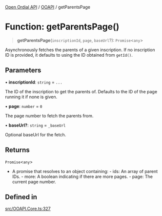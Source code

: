 [Open Ordial API](../../README.md) / [OOAPI](../README.md) / getParentsPage

# Function: getParentsPage()

> **getParentsPage**(`inscriptionId`, `page`, `baseUrl`?): `Promise`\<`any`\>

Asynchronously fetches the parents of a given inscription.
If no inscription ID is provided, it defaults to using the ID obtained from `getId()`.

## Parameters

• **inscriptionId**: `string` = `...`

The ID of the inscription to get the parents of.
                                Defaults to the ID of the page running it if none is given.

• **page**: `number` = `0`

The page number to fetch the parents from.

• **baseUrl?**: `string` = `_baseUrl`

Optional baseUrl for the fetch.

## Returns

`Promise`\<`any`\>

- A promise that resolves to an object containing:
                                                                        - ids: An array of parent IDs.
                                                                        - more: A boolean indicating if there are more pages.
                                                                        - page: The current page number.

## Defined in

[src/OOAPI.Core.ts:327](https://github.com/open-ordinal/open-ordinal-api/blob/853cbf2a017c45362e48e478b4771550a39cd1c4/src/OOAPI.Core.ts#L327)
